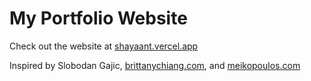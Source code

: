 # My Portfolio Website

Check out the website at [shayaant.vercel.app](https://shayaant.vercel.app)


Inspired by Slobodan Gajic, [brittanychiang.com](https://brittanychiang.com), and [meikopoulos.com](https://meikopoulos.com)
